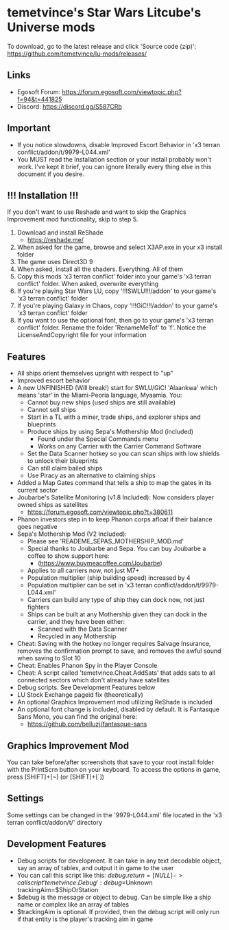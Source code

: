 # temetvince's Star Wars Litcube's Universe mods
To download, go to the latest release and click 'Source code (zip)': https://github.com/temetvince/lu-mods/releases/

## Links
* Egosoft Forum: https://forum.egosoft.com/viewtopic.php?f=94&t=441825
* Discord: https://discord.gg/S587CRb

## Important
* If you notice slowdowns, disable Improved Escort Behavior in 'x3 terran conflict/addon/t/9979-L044.xml'
* You MUST read the Installation section or your install probably won't work. I've kept it brief, you can ignore literally every thing else in this document if you desire.

## !!! Installation !!!
If you don't want to use Reshade and want to skip the Graphics Improvement mod functionality, skip to step 5.
1. Download and install ReShade
    * https://reshade.me/
2. When asked for the game, browse and select X3AP.exe in your x3 install folder
3. The game uses Direct3D 9
4. When asked, install all the shaders. Everything. All of them
5. Copy this mods 'x3 terran conflict' folder into your game's 'x3 terran conflict' folder. When asked, overwrite everything
6. If you're playing Star Wars LU, copy '!!!SWLU!!!/addon' to your game's 'x3 terran conflict' folder
7. If you're playing Galaxy in Chaos, copy '!!!GiC!!!/addon' to your game's 'x3 terran conflict' folder
8. If you want to use the optional font, then go to your game's 'x3 terran conflict' folder. Rename the folder 'RenameMeTof' to 'f'. Notice the LicenseAndCopyright file for your information 

## Features
* All ships orient themselves upright with respect to "up"
* Improved escort behavior
* A new UNFINISHED (Will break!) start for SWLU/GiC! 'Alaankwa' which means 'star' in the Miami-Peoria language, Myaamia.
You:
    * Cannot buy new ships (used ships are still available)
    * Cannot sell ships
    * Start in a TL with a miner, trade ships, and explorer ships and blueprints
    * Produce ships by using Sepa's Mothership Mod (included)
        * Found under the Special Commands menu
        * Works on any Carrier with the Carrier Command Software
    * Set the Data Scanner hotkey so you can scan ships with low shields to unlock their blueprints
    * Can still claim bailed ships
    * Use Piracy as an alternative to claiming ships
* Added a Map Gates command that tells a ship to map the gates in its current sector
* Joubarbe's Satellite Monitoring (v1.8 Included): Now considers player owned ships as satellites
    * https://forum.egosoft.com/viewtopic.php?t=380611
* Phanon investors step in to keep Phanon corps afloat if their balance goes negative
* Sepa's Mothership Mod (V2 Included):
    * Please see 'READEME_SEPAS_MOTHERSHIP_MOD.md'
    * Special thanks to Joubarbe and Sepa. You can buy Joubarbe a coffee to show support here:
        * (https://www.buymeacoffee.com/Joubarbe)
    * Applies to all carriers now, not just M7+
    * Population multiplier (ship building speed) increased by 4
    * Population multiplier can be set in 'x3 terran conflict/addon/t/9979-L044.xml'
    * Carriers can build any type of ship they can dock now, not just fighters
    * Ships can be built at any Mothership given they can dock in the carrier, and they have been either:
        * Scanned with the Data Scanner
        * Recycled in any Mothership
* Cheat: Saving with the hotkey no longer requires Salvage Insurance, removes the confirmation prompt to save, and removes the awful sound when saving to Slot 10
* Cheat: Enables Phanon Spy in the Player Console
* Cheat: A script called 'temetvince.Cheat.AddSats' that adds sats to all connected sectors which don't already have satellites
* Debug scripts. See Development Features below
* LU Stock Exchange pageid fix (theoretically)
* An optional Graphics Improvement mod utilizing ReShade is included
* An optional font change is included, disabled by default. It is Fantasque Sans Mono, you can find the original here:
    * https://github.com/belluzj/fantasque-sans 

## Graphics Improvement Mod
You can take before/after screenshots that save to your root install folder with the PrintScrn button on your keyboard. To access the options in game, press [SHIFT]+[~] (or [SHIFT]+[`])

## Settings
Some settings can be changed in the '9979-L044.xml' file located in the 'x3 terran conflict/addon/t/' directory

## Development Features
* Debug scripts for development. It can take in any text decodable object, say an array of tables, and output it in game to the user
* You can call this script like this: $debug.return = [NULL] -> call script 'temetvince.Debug': debug=$Unknown trackingAim=$ShipOrStation
* $debug is the message or object to debug. Can be simple like a ship name or complex like an array of tables
* $trackingAim is optional. If provided, then the debug script will only run if that entity is the player's tracking aim in game
